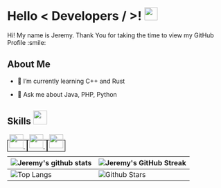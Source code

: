 <h1> Hello < Developers / >! <img src = "https://raw.githubusercontent.com/MartinHeinz/MartinHeinz/master/wave.gif" width = 30px> </h1>
<p align='center'>
</p>

<div size='20px'> Hi! My name is Jeremy. Thank You for taking the time to view my GitHub Profile :smile: 
</div>

<h2> About Me </h2>
  
- 🌱 I’m currently learning C++ and Rust
  
- 💬 Ask me about Java, PHP, Python
  

<h2> Skills <img src = "https://media2.giphy.com/media/QssGEmpkyEOhBCb7e1/giphy.gif?cid=ecf05e47a0n3gi1bfqntqmob8g9aid1oyj2wr3ds3mg700bl&rid=giphy.gif" width = 32px> </h2>
<a href="https://github.com/RetteDasPlanetGit?tab=repositories&q=&type=&language=java&sort=" style="border: 1px solid black; padding: 4px;">
  <img width="32px" src="https://raw.githubusercontent.com/rahulbanerjee26/githubAboutMeGenerator/main/icons/java.svg">
</a>

<a href="https://github.com/RetteDasPlanetGit?tab=repositories&q=&type=&language=php&sort=" style="border: 1px solid black; padding: 4px;">
  <img width="32px" src="https://raw.githubusercontent.com/rahulbanerjee26/githubAboutMeGenerator/main/icons/php.svg">
</a>

<a href="https://github.com/RetteDasPlanetGit?tab=repositories&q=&type=&language=csharp&sort=" style="border: 1px solid black; padding: 4px;">
  <img width="32px" src="https://raw.githubusercontent.com/rahulbanerjee26/githubAboutMeGenerator/main/icons/cpp.svg">
</a>



| ![Jeremy's github stats](https://github-readme-stats.vercel.app/api?username=RetteDasPlanetGit&show_icons=true&theme=tokyonight) | ![Jeremy's GitHub Streak](https://github-readme-streak-stats.herokuapp.com/?user=RetteDasPlanetGit&theme=tokyonight) |
| --- | --- |
| ![Top Langs](https://github-readme-stats.vercel.app/api/top-langs/?username=RetteDasPlanetGit&theme=tokyonight) | ![Github Stars](https://github-readme-stats.vercel.app/api?username=RetteDasPlanetGit&show_icons=true&locale=en&count_private=true&hide_rank=true&custom_title=My%20GitHub%20Stats&disable_animations=true&theme=tokyonight) |
